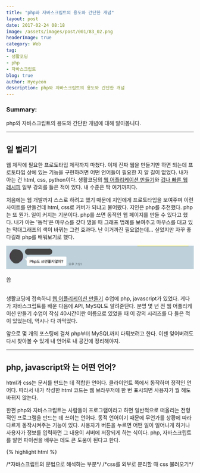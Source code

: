 ```yaml
---
title: "php와 자바스크립트의 용도와 간단한 개념"
layout: post
date: 2017-02-24 08:18
image: /assets/images/post/001/83_02.png
headerImage: true
category: Web
tag:
- 생활코딩
- php
- 자바스크립트
blog: true
author: Hyeyeon
description: php와 자바스크립트의 용도와 간단한 개념
---
```


### Summary:

php와 자바스크립트의 용도와 간단한 개념에 대해 알아봅니다.

---

## 일 벌리기

웹 제작에 필요한 프로토타입 제작까지 마쳤다. 이제 진짜 웹을 만들기만 하면 되는데 프로토타입 상에 있는 기능을 구현하려면 어떤 언어들이 필요한 지 알 길이 없었다. 내가 아는 건 html, css, python이다. 생활코딩의 [웹 어플리케이션 만들기](https://opentutorials.org/course/1688/9364)와 [겁나 빠른 웹 레시피](https://opentutorials.org/module/2398) 일부 강의를 들은 적이 있다. 내 수준은 딱 여기까지다.

처음에는 웹 개발까지 스스로 하려고 했기 때문에 지인에게 프로토타입을 보여주며 이런 사이트를 만들건데 html, css로 커버가 되냐고 물어봤다. 지인은 php를 추천했다. php는 또 뭔가. 일이 커지는 기분이다. php를 쓰면 동적인 웹 페이지를 만들 수 있다고 했다. 내가 아는 '동적'은 마우스를 갖다 댔을 때 그래프 범례를 보여주고 마우스를 대고 있는 막대그래프의 색이 바뀌는 그런 효과다. 난 이거까진 필요없는데... 싶었지만 자꾸 좋다길래 php를 배워보기로 했다.

![pic1](/assets/images/post/001/83_01.png)
<figcaption class="caption">씁</figcaption>

<br>

생활코딩에 접속하니 [웹 어플리케이션 만들기](https://opentutorials.org/course/1688/9364) 수업에 php, javascript가 있었다. 게다가 자바스크립트를 배운 다음에 API, MySQL도 알려준단다. 분명 몇 년 전 웹 어플리케이션 만들기 수업이 작심 40시간이란 이름으로 있었을 때 이 강의 시리즈를 다 들은 적이 있었는데, 역시나 다 까먹었다.

앞으로 몇 개의 포스팅에 걸쳐 php부터 MySQL까지 다뤄보려고 한다. 이젠 잊어버려도 다시 찾아볼 수 있게 내 언어로 내 공간에 정리해야지.

---

## php, javascript와 는 어떤 언어?

html과 css는 문서를 만드는 데 적합한 언어다. 클라이언트 쪽에서 동작하며 정적인 언어다. 따라서 내가 작성한 html 코드는 웹 브라우저에 한 번 표시되면 사용자가 뭘 해도 바뀌지 않는다.

한편 php와 자바스크립트는 사람들이 프로그램이라고 하면 일반적으로 떠올리는 전형적인 프로그램을 만드는 데 쓰이는 언어다. 동적 언어이기 때문에 무언가를 상황에 따라 다르게 동작시켜주는 기능이 있다. 사용자가 버튼을 누르면 어떤 일이 일어나게 하거나 사용자가 정보를 입력하면 그 내용이 서버에 저장되게 하는 식이다. php, 자바스크립트를 알면 파이썬을 배우는 데도 큰 도움이 된다고 한다.

{% highlight html %}
<!DOCTYPE html>
<html>
  <head>
    <meta charset="utf-8">
    <style>...</style>
    <script>...</script>  /*자바스크립트의 문법으로 해석하는 부분*/
    <link .. href="httpL//a.com/a.css" /> /*css를 외부로 분리할 때 css 불러오기*/
    <script src="httpL//a.com/a.js" /> /*js를 가져오는 태그*/
    <title></title>
  </head>
  <body>
  </body>
</html>
{% endhighlight %}

php, 데이터베이스는 html, css와 달리 설치해야 하는 소프트웨어다. php는 php 인터프리터 또는 php 엔진이라고 불리는데 데이터베이스 내용을 끌어와서 html을 만들어서 웹서버에 전달하는 역할을 한다. 웹서버는 전달받아 완성된 html정보를 웹브라우저에 전송하고 웹 화면에 출력한다.

* .php파일의 기본 형태

{% highlight php %}
<html>
  <body>
    <?php
    데이터베이스의 topic에서 수업 제목들을 가져온다.
    ?>
  </body>
</html>
{% endhighlight %}

![pic2](/assets/images/post/001/83_02.png)
<figcaption class="caption">웹서버 쪽 구조(웹 어플리케이션 만들기 '복습과 수업 예고' 중)</figcaption>

<br>

---

## 자바스크립트
PHP와 JavaScript는 경쟁적인 관계임과 동시에 협력적인 관계이기도 하다.

---
